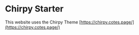 # Chirpy Starter

This website uses the Chirpy Theme [https://chirpy.cotes.page/](https://chirpy.cotes.page/)
